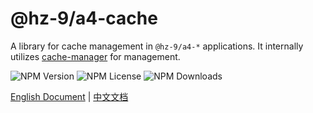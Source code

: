 # @hz-9/a4-cache

A library for cache management in `@hz-9/a4-*` applications. It internally utilizes [cache-manager](https://www.npmjs.com/package/cache-manager) for management.

![NPM Version][npm-version-url] ![NPM License][npm-license-url] ![NPM Downloads][npm-downloads-url]

[npm-version-url]: https://img.shields.io/npm/v/@hz-9/a4-cache
[npm-license-url]: https://img.shields.io/npm/l/@hz-9/a4-cache
[npm-downloads-url]: https://img.shields.io/npm/d18m/@hz-9/a4-cache

[English Document](https://hz-9.github.io/a4/guide/a4-cache/) | [中文文档](https://hz-9.github.io/a4/zh-CN/guide/a4-cache/)
